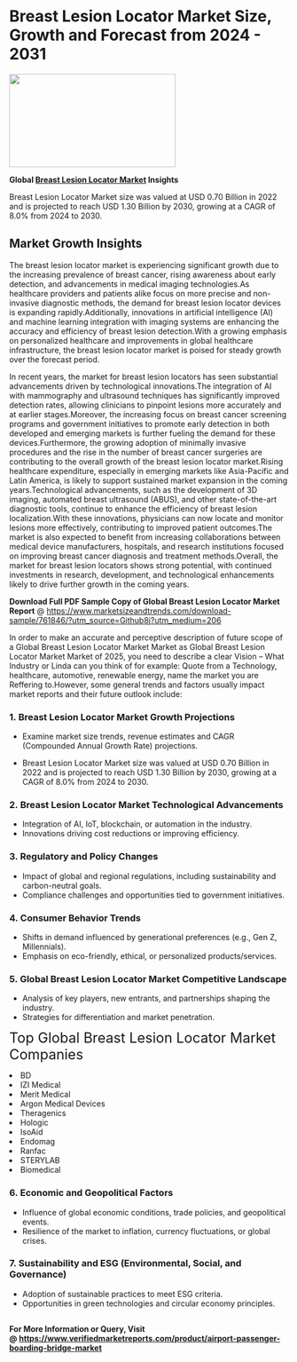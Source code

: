 <H1>Breast Lesion Locator Market Size, Growth and Forecast from 2024 - 2031</H1><img class="aligncenter size-medium wp-image-584254" src="https://thirdeyenews.in/wp-content/uploads/2024/09/Global-Market-Research-300x168.jpeg" alt="" width="300" height="168" /><p><strong>Global&nbsp;<a href="https://www.marketsizeandtrends.com/download-sample/761846/?utm_source=Github8j?utm_medium=206">Breast Lesion Locator Market</a> Insights</strong></p><p>Breast Lesion Locator Market size was valued at USD 0.70 Billion in 2022 and is projected to reach USD 1.30 Billion by 2030, growing at a CAGR of 8.0% from 2024 to 2030.</p><p><h2>Market Growth Insights</h2> <p>The breast lesion locator market is experiencing significant growth due to the increasing prevalence of breast cancer, rising awareness about early detection, and advancements in medical imaging technologies.As healthcare providers and patients alike focus on more precise and non-invasive diagnostic methods, the demand for breast lesion locator devices is expanding rapidly.Additionally, innovations in artificial intelligence (AI) and machine learning integration with imaging systems are enhancing the accuracy and efficiency of breast lesion detection.With a growing emphasis on personalized healthcare and improvements in global healthcare infrastructure, the breast lesion locator market is poised for steady growth over the forecast period.</p> <p>In recent years, the market for breast lesion locators has seen substantial advancements driven by technological innovations.The integration of AI with mammography and ultrasound techniques has significantly improved detection rates, allowing clinicians to pinpoint lesions more accurately and at earlier stages.Moreover, the increasing focus on breast cancer screening programs and government initiatives to promote early detection in both developed and emerging markets is further fueling the demand for these devices.Furthermore, the growing adoption of minimally invasive procedures and the rise in the number of breast cancer surgeries are contributing to the overall growth of the breast lesion locator market.Rising healthcare expenditure, especially in emerging markets like Asia-Pacific and Latin America, is likely to support sustained market expansion in the coming years.Technological advancements, such as the development of 3D imaging, automated breast ultrasound (ABUS), and other state-of-the-art diagnostic tools, continue to enhance the efficiency of breast lesion localization.With these innovations, physicians can now locate and monitor lesions more effectively, contributing to improved patient outcomes.The market is also expected to benefit from increasing collaborations between medical device manufacturers, hospitals, and research institutions focused on improving breast cancer diagnosis and treatment methods.Overall, the market for breast lesion locators shows strong potential, with continued investments in research, development, and technological enhancements likely to drive further growth in the coming years.</p> <p><span class=""><strong>Download Full PDF Sample Copy of Global Breast Lesion Locator Market Report</strong> @ <a href="https://www.marketsizeandtrends.com/download-sample/761846/?utm_source=Github8j?utm_medium=206" target="_blank">https://www.marketsizeandtrends.com/download-sample/761846/?utm_source=Github8j?utm_medium=206</a></span></p><p>In order to make an accurate and perceptive description of future scope of a Global&nbsp;Breast Lesion Locator Market Market as Global&nbsp;Breast Lesion Locator Market Market of 2025, you need to describe a clear Vision &ndash; What Industry or Linda can you think of for example: Quote from a Technology, healthcare, automotive, renewable energy, name the market you are Reffering to.However, some general trends and factors usually impact market reports and their future outlook include:</p><h3>1.&nbsp;<strong>Breast Lesion Locator Market Growth Projections</strong></h3><ul><li>Examine market size trends, revenue estimates and CAGR (Compounded Annual Growth Rate) projections.</li><li><p>Breast Lesion Locator Market size was valued at USD 0.70 Billion in 2022 and is projected to reach USD 1.30 Billion by 2030, growing at a CAGR of 8.0% from 2024 to 2030.</p></li></ul><h3>2.&nbsp;<strong>Breast Lesion Locator Market Technological Advancements</strong></h3><ul><li>Integration of AI, IoT, blockchain, or automation in the industry.</li><li>Innovations driving cost reductions or improving efficiency.</li></ul><h3>3.&nbsp;<strong>Regulatory and Policy Changes</strong></h3><ul><li>Impact of global and regional regulations, including sustainability and carbon-neutral goals.</li><li>Compliance challenges and opportunities tied to government initiatives.</li></ul><h3>4.&nbsp;<strong>Consumer Behavior Trends</strong></h3><ul><li>Shifts in demand influenced by generational preferences (e.g., Gen Z, Millennials).</li><li>Emphasis on eco-friendly, ethical, or personalized products/services.</li></ul><h3>5.&nbsp;<strong>Global Breast Lesion Locator Market Competitive Landscape</strong></h3><ul><li>Analysis of key players, new entrants, and partnerships shaping the industry.</li><li>Strategies for differentiation and market penetration.</li></ul><p data-pm-slice="1 1 []"><span style="color: inherit; font-family: inherit; font-size: 25px;">Top Global Breast Lesion Locator Market Companies</span></p><div class="" data-test-id=""><p><li>BD</li><li> IZI Medical</li><li> Merit Medical</li><li> Argon Medical Devices</li><li> Theragenics</li><li> Hologic</li><li> IsoAid</li><li> Endomag</li><li> Ranfac</li><li> STERYLAB</li><li> Biomedical</li></p></div><h3>6.&nbsp;<strong>Economic and Geopolitical Factors</strong></h3><ul><li>Influence of global economic conditions, trade policies, and geopolitical events.</li><li>Resilience of the market to inflation, currency fluctuations, or global crises.</li></ul><h3>7.&nbsp;<strong>Sustainability and ESG (Environmental, Social, and Governance)</strong></h3><ul><li>Adoption of sustainable practices to meet ESG criteria.</li><li>Opportunities in green technologies and circular economy principles.</li></ul><h2><strong style="font-size: 14px;">For More Information or Query, Visit @&nbsp;</strong><a style="background-color: #ffffff; font-size: 14px;" href="https://www.marketsizeandtrends.com/report/breast-lesion-locator-market/" target="_blank">https://www.verifiedmarketreports.com/product/airport-passenger-boarding-bridge-market</a></h2>